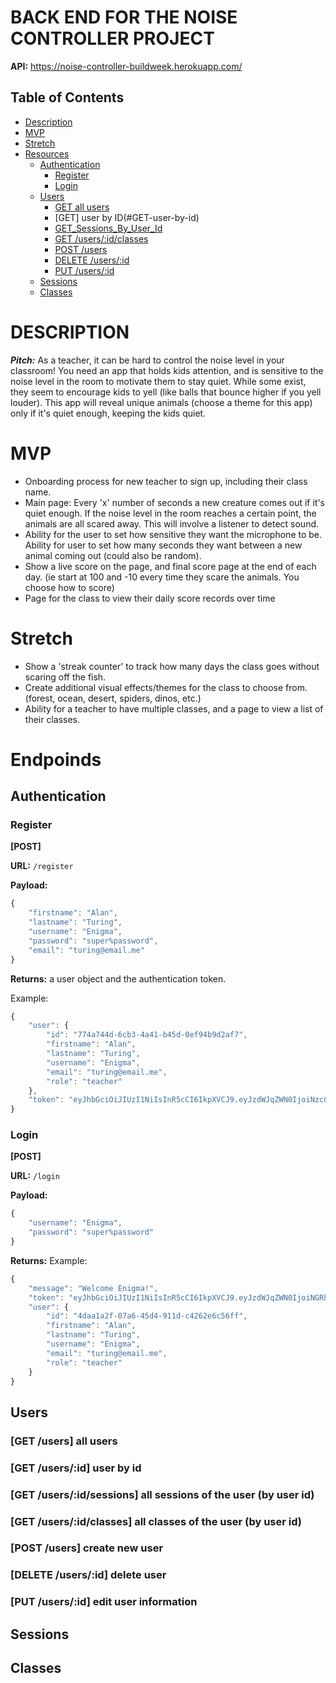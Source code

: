 # BACK END FOR THE NOISE CONTROLLER PROJECT

**API:** https://noise-controller-buildweek.herokuapp.com/

## Table of Contents

- [Description](#Description)
- [MVP](#MVP)
- [Stretch](#Stretch)
- [Resources](#Resources)
   - [Authentication](#Authentication)
        - [Register](#Register)
        - [Login](#Login)
   - [Users](#Users)
        - [GET all users](#GET-all-users)
        - [GET] user by ID(#GET-user-by-id)
        - [GET_Sessions_By_User_Id](#GET_Sessions_By_User_Id)
        - [GET /users/:id/classes](#GetClassesByUserId)
        - [POST /users](#AddNewUser)
        - [DELETE /users/:id](#DeleteUser)
        - [PUT /users/:id](#EditUser)
   - [Sessions](#Sessions)
   - [Classes](#Classes)

# DESCRIPTION

_**Pitch:**_ As a teacher, it can be hard to control the noise level in your classroom! You need an app that holds kids attention, and is sensitive to the noise level in the room to motivate them to stay quiet. While some exist, they seem to encourage kids to yell (like balls that bounce higher if you yell louder). This app will reveal unique animals (choose a theme for this app) only if it's quiet enough, keeping the kids quiet.

# MVP

* Onboarding process for new teacher to sign up, including their class name.
* Main page: Every 'x' number of seconds a new creature comes out if it's quiet enough. If the noise level in the room reaches a certain point, the animals are all scared away. This will involve a listener to detect sound.
* Ability for the user to set how sensitive they want the microphone to be. Ability for user to set how many seconds they want between a new animal coming out (could also be random).
* Show a live score on the page, and final score page at the end of each day. (ie start at 100 and -10 every time they scare the animals.  You choose how to score)
* Page for the class to view their daily score records over time

# Stretch

* Show a 'streak counter' to track how many days the class goes without scaring off the fish.
* Create additional visual effects/themes for the class to choose from. (forest, ocean, desert, spiders, dinos, etc.)
* Ability for a teacher to have multiple classes, and a page to view a list of their classes.

# Endpoinds

## Authentication

### Register

**[POST]**

**URL:** `/register`

**Payload:**
```js
{
    "firstname": "Alan",
    "lastname": "Turing",
    "username": "Enigma",
    "password": "super%password",
    "email": "turing@email.me"
}
```
**Returns:** a user object and the authentication token.

Example:
```js
{
    "user": {
        "id": "774a744d-6cb3-4a41-b45d-0ef94b9d2af7",
        "firstname": "Alan",
        "lastname": "Turing",
        "username": "Enigma",
        "email": "turing@email.me",
        "role": "teacher"
    },
    "token": "eyJhbGciOiJIUzI1NiIsInR5cCI6IkpXVCJ9.eyJzdWJqZWN0IjoiNzc0YTc0NGQtNmNiMy00YTQxLWI0NWQtMGVmOTRiOWQyYWY3IiwidXNlcm5hbWUiOiJNdGgiLCJyb2xlcyI6InRlYWNoZXIiLCJpYXQiOjE1NjMzMTQ4NzQsImV4cCI6MTU2MzQwMTI3NH0.UFGfIRyHym3sVwi9xkfOmQ9QdjJ9OQehFr00Hl9ZwYw"
}
```

### Login

**[POST]**

**URL:** `/login`

**Payload:**
```js
{
    "username": "Enigma",
    "password": "super%password"
}
```

**Returns:**
Example:
```js
{
    "message": "Welcome Enigma!",
    "token": "eyJhbGciOiJIUzI1NiIsInR5cCI6IkpXVCJ9.eyJzdWJqZWN0IjoiNGRhYTFhMmYtMDdhNi00NWQ0LTkxMWQtYzQyNjJlNmM1NmZmIiwidXNlcm5hbWUiOiJFbmlnbWEiLCJyb2xlcyI6InRlYWNoZXIiLCJpYXQiOjE1NjMzMjI2MDksImV4cCI6MTU2MzQwOTAwOX0.hqB2hZ9HJjEiwbZpZXYfPTgDmjAfzE2MpJFLJlVKeJM",
    "user": {
        "id": "4daa1a2f-07a6-45d4-911d-c4262e6c56ff",
        "firstname": "Alan",
        "lastname": "Turing",
        "username": "Enigma",
        "email": "turing@email.me",
        "role": "teacher"
    }
}
```

## Users

### [GET /users] all users

### [GET /users/:id] user by id

### [GET /users/:id/sessions] all sessions of the user (by user id)

### [GET /users/:id/classes] all classes of the user (by user id)

### [POST /users] create new user

### [DELETE /users/:id] delete user

### [PUT /users/:id] edit user information

## Sessions

## Classes